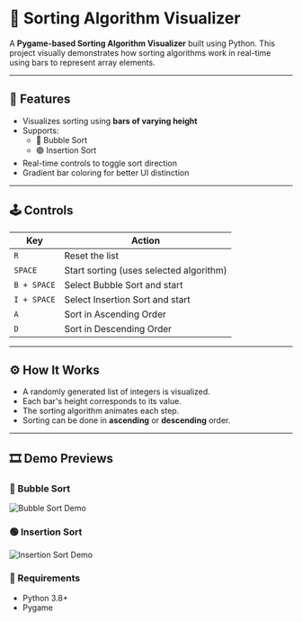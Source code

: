 # 🧮 Sorting Algorithm Visualizer

A **Pygame-based Sorting Algorithm Visualizer** built using Python. This project visually demonstrates how sorting algorithms work in real-time using bars to represent array elements.

---

## 📌 Features

- Visualizes sorting using **bars of varying height**
- Supports:
  - 🔵 Bubble Sort
  - 🟢 Insertion Sort
- Real-time controls to toggle sort direction
- Gradient bar coloring for better UI distinction

---

## 🕹 Controls

| Key            | Action                                |
|----------------|----------------------------------------|
| `R`            | Reset the list                         |
| `SPACE`        | Start sorting (uses selected algorithm)|
| `B + SPACE`    | Select Bubble Sort and start           |
| `I + SPACE`    | Select Insertion Sort and start        |
| `A`            | Sort in Ascending Order                |
| `D`            | Sort in Descending Order               |
               

---

## ⚙️ How It Works

- A randomly generated list of integers is visualized.
- Each bar's height corresponds to its value.
- The sorting algorithm animates each step.
- Sorting can be done in **ascending** or **descending** order.

---

## 🎞️ Demo Previews

### 🔵 Bubble Sort
![Bubble Sort Demo](assets/bubble_sort.gif)

### 🟢 Insertion Sort
![Insertion Sort Demo](assets/insertion_sort.gif)


### 🔧 Requirements

- Python 3.8+
- Pygame


